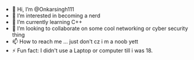 - 👋 Hi, I’m @Onkarsingh111
- 👀 I’m interested in becoming a nerd
- 🌱 I’m currently learning C++
- 💞️ I’m looking to collaborate on some cool networking or cyber security thing
- 📫 How to reach me ... just don't cz i m a noob yett
- ⚡ Fun fact: I didn't use a Laptop or computer till i was 18.

<!---
Onkarsingh111/Onkarsingh111 is a ✨ special ✨ repository because its `README.md` (this file) appears on your GitHub profile.
You can click the Preview link to take a look at your changes.
--->
